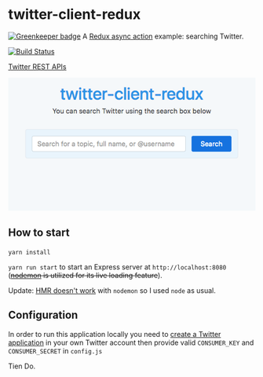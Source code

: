# twitter-client-redux

[![Greenkeeper badge](https://badges.greenkeeper.io/Tiendq/twitter-client-redux.svg)](https://greenkeeper.io/)
A [Redux async action](http://redux.js.org/docs/advanced/AsyncActions.html) example: searching Twitter.

[![Build Status](https://travis-ci.com/Tiendq/twitter-client-redux.svg?branch=master)](https://travis-ci.com/Tiendq/twitter-client-redux)

[Twitter REST APIs](https://dev.twitter.com/rest/public)

![Demo](./demo.png)

## How to start

`yarn install`

`yarn run start` to start an Express server at `http://localhost:8080` (~~[nodemon](https://github.com/remy/nodemon) is utilized for its live loading feature~~).

Update: [HMR doesn't work](https://github.com/mech/Notes/blob/master/JavaScript/React/webpack.md) with `nodemon` so I used `node` as usual.

## Configuration

In order to run this application locally you need to [create a Twitter application](https://apps.twitter.com/app/new) in your own Twitter account then provide valid `CONSUMER_KEY` and `CONSUMER_SECRET` in `config.js`

Tien Do.
